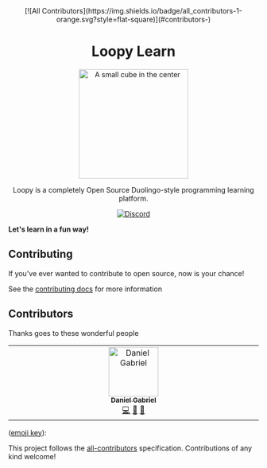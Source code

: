 <div align="center">
<!-- ALL-CONTRIBUTORS-BADGE:START - Do not remove or modify this section -->
[![All Contributors](https://img.shields.io/badge/all_contributors-1-orange.svg?style=flat-square)](#contributors-)
<!-- ALL-CONTRIBUTORS-BADGE:END -->
<h1>Loopy Learn</h1>

<img
height="220"
width="220"
alt="A small cube in the center"
src="./.github/loopy.svg"
/>

<p>Loopy is a completely Open Source Duolingo-style programming learning platform.</p>

</div>


<div align="center">

[![Discord](https://img.shields.io/discord/1076354961270652948?color=7389D8&label&logo=discord&logoColor=ffffff)](https://discord.gg/GdYDEbw7Vv)

</div>

**Let's learn in a fun way!**

## Contributing

If you've ever wanted to contribute to open source, now is your chance!

See the [contributing docs](./CONTRIBUTING.md) for more information

## Contributors

Thanks goes to these wonderful people
<!-- ALL-CONTRIBUTORS-LIST:START - Do not remove or modify this section -->
<!-- prettier-ignore-start -->
<!-- markdownlint-disable -->
<table>
  <tbody>
    <tr>
      <td align="center" valign="top" width="14.28%"><a href="https://codevize.dev"><img src="https://avatars.githubusercontent.com/u/56942108?v=4?s=100" width="100px;" alt="Daniel Gabriel"/><br /><sub><b>Daniel Gabriel</b></sub></a><br /><a href="https://github.com/Loopy-Learn/loopy-web/commits?author=revogabe" title="Code">💻</a> <a href="#maintenance-revogabe" title="Maintenance">🚧</a> <a href="https://github.com/Loopy-Learn/loopy-web/commits?author=revogabe" title="Documentation">📖</a></td>
    </tr>
  </tbody>
</table>

<!-- markdownlint-restore -->
<!-- prettier-ignore-end -->

<!-- ALL-CONTRIBUTORS-LIST:END -->
([emoji key](https://allcontributors.org/docs/en/emoji-key)):

<!-- ALL-CONTRIBUTORS-LIST:START - Do not remove or modify this section -->
<!-- prettier-ignore-start -->
<!-- markdownlint-disable -->

<!-- markdownlint-restore -->
<!-- prettier-ignore-end -->

<!-- ALL-CONTRIBUTORS-LIST:END -->

This project follows the
[all-contributors](https://github.com/all-contributors/all-contributors)
specification. Contributions of any kind welcome!
